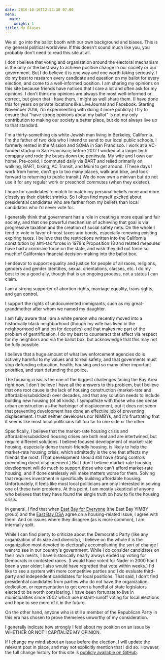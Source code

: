 ```yaml
---
date: 2016-10-16T12:32:38-07:00
menu:
  main:
    weight: 1
title: My Biases
---
```


We all go into the ballot booth with our own background and biases. This is my
general political worldview. If this doesn't sound much like you, you probably
don't need to read this site at all.

I don't believe that voting and organization around the electoral mechanism is
the only or the best way to achieve positive change in our society or our
government. But I do believe it is one way and one worth taking seriously.  I do
my best to research every candidate and question on my ballot for every
election, and come to a well-informed position. I am sharing my opinions on this
site because friends have noticed that I care a lot and often ask for my
opinions. I don't think my opinions are always the most well-informed or
correct, but given that I have them, I might as well share them. (I have done
this for years on private locations like LiveJournal and Facebook. Starting November
2016, I'm experimenting with doing it more publicly.) I try to ensure that "have
strong opinions about my ballot" is not my only contribution to making our
society a better place, but do not always live up to that standard.

<!--more-->

I'm a thirty-something cis white Jewish man living in Berkeley, California. I'm
the father of two kids who I intend to send to our local public schools. I
formerly rented in the Mission and SOMA in San Francisco. I work at a VC-funded
startup in San Francisco; before 2012 I worked at a larger tech company and rode
the buses down the peninsula. My wife and I own our home. Pre-covid, I commuted
daily via BART and relied primarily on walking, BART, biking, AC Transit, and
Muni to get around. (These days I work from home, don't go to too many places,
walk and bike, and look forward to returning to public transit.) We do now own a
minivan but do not use it for any regular work or preschool commutes (when they
existed).

I hope for candidates to match to match my personal beliefs more and more
closely as their district shrinks.  So I often find myself excited about
presidential candidates who are farther from my beliefs than local candidates
who I'd never vote for.

I generally think that government has a role in creating a more equal and fair
society, and that one powerful mechanism of achieving that goal is via
progressive taxation and the creation of social safety nets.  On the whole I
tend to vote in favor of most taxes and bonds, especially renewing existing
expiring taxes.  I believe that the restrictions written into the California
constitution by anti-tax forces in 1978's Proposition 13 and related measures
have had a corrosive force on the state, and wish they did not force so much of
Californian financial decision-making into the ballot box.

I endeavor to support equality and justice for people of all races, religions,
genders and gender identities, sexual orientations, classes, etc. I do my best
to be a good ally, though that is an ongoing process, not a status I can claim.

I am a strong supporter of abortion rights, marriage equality, trans rights, and
gun control.

I support the rights of undocumented immigrants, such as my great-grandmother
after whom we named my daughter.

I am fully aware that I am a white person who recently moved into a historically
black neighborhood (though my wife has lived in the neighborhood off and on for
decades) and that makes me part of the problem of gentrification. I do my best
to counteract that effect via respect for my neighbors and via the ballot box,
but acknowledge that this may not be fully possible.

I believe that a huge amount of what law enforcement agencies do is actively
harmful to my values and to real safety, and that goverments must stop defunding
education, health, housing and so many other important priorities, and start
defunding the police.

The housing crisis is the one of the biggest challenges facing the Bay Area
right now. I don't believe I have all the answers to this problem, but I believe
that one root cause is the lack of housing construction (market-rate and
affordable/subsidized) over decades, and that any solution needs to include
building new housing (of all kinds). I sympathize with those who see dense urban
construction as the harbinger of displacement, but it does not seem that
preventing development has done an effective job of preventing displacement. I
trust neither developers nor NIMBYs, and it's frustrating that it seems like
most local politicians fall too far to one side or the other.

Specifically, I believe that the market-rate housing crisis and
affordable/subsidized housing crises are both real and are intertwined, but
require different solutions.  I believe focused development of market-rate
housing, especially dense transit-friendly housing, is likely to help the
market-rate housing crisis, which admittedly is the one that affects my friends
the most. (That development should still have strong controls preventing direct
displacement.) But I don't believe market-rate housing development will do much
to support those who can't afford market-rate housing, and if done carelessly
will make matters worse for them. Solving that requires investment in
specifically building affordable housing.  Unfortunately, it feels like most
local politicians are only interested in solving one of these twin problems.  At
this point, I am mostly skeptical of anyone who believes that they have found
the single truth on how to fix the housing crisis.

In general, I find that when [East Bay for
Everyone](https://eastbayforeveryone.org/) (the East Bay YIMBY group) and the
[East Bay DSA](https://www.eastbaydsa.org/) agree on a housing-related issue, I
agree with them. And on issues where they disagree (as is more common), I am
internally split.

While I can find plenty to criticize about the Democratic Party (like any
organization of its size and diversity), I believe on the whole it is the
organization most devoted to electorally accomplishing the sort of change I want
to see in our country's government.  While I do consider candidates on their own
merits, I have historically nearly always ended up voting for Democrats in
contested races.  (I would have voted for Nader in 2000 had I been a year older;
I also would have regretted that vote within weeks.) I'd like to see a system
with more competitive parties and I do evaluate third-party and independent
candidates for local positions. That said, I don't find presidential candidates
from parties who do not have the organization, dedication, or representation to
get even a handful of state legislators elected to be worth considering.  I have
been fortunate to live in municipalities since 2002 which use instant-runoff
voting for local elections and hope to see more of it in the future.

On the other hand, anyone who is still a member of the Republican Party in this era
has chosen to prove themelves unworthy of my consideration.

I generally indicate how strongly I feel about my position on an issue by
WHETHER OR NOT I CAPITALIZE MY OPINION.

If I change my mind about an issue before the election, I will update the
relevant post in place, and may not explicitly mention that I did so. However,
the full change history for this site
is
[publicly available on GitHub](https://github.com/glasser/vote.davidglasser.net).
